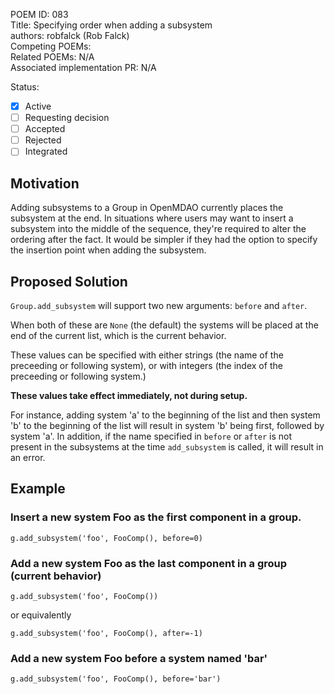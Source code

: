 POEM ID: 083  
Title: Specifying order when adding a subsystem  
authors: robfalck (Rob Falck)  
Competing POEMs:  
Related POEMs:  N/A  
Associated implementation PR: N/A

Status:

- [x] Active
- [ ] Requesting decision
- [ ] Accepted 
- [ ] Rejected
- [ ] Integrated

## Motivation

Adding subsystems to a Group in OpenMDAO currently places the subsystem at the end.
In situations where users may want to insert a subsystem into the middle of the sequence, they're required to alter the ordering after the fact.
It would be simpler if they had the option to specify the insertion point when adding the subsystem.

## Proposed Solution

`Group.add_subsystem` will support two new arguments: `before` and `after`.

When both of these are `None` (the default) the systems will be placed at the end of the current list, which is the current behavior.

These values can be specified with either strings (the name of the preceeding or following system), or with integers (the index of the preceeding or following system.)

**These values take effect immediately, not during setup.**

For instance, adding system 'a' to the beginning of the list and then system 'b' to the beginning of the list will result in system 'b' being first, followed by system 'a'.
In addition, if the name specified in `before` or `after` is not present in the subsystems at the time `add_subsystem` is called, it will result in an error.

## Example

### Insert a new system Foo as the first component in a group.
```
g.add_subsystem('foo', FooComp(), before=0)
```

### Add a new system Foo as the last component in a group (current behavior)

```
g.add_subsystem('foo', FooComp())
```

or equivalently

```
g.add_subsystem('foo', FooComp(), after=-1)
```

### Add a new system Foo before a system named 'bar'

```
g.add_subsystem('foo', FooComp(), before='bar')
```
